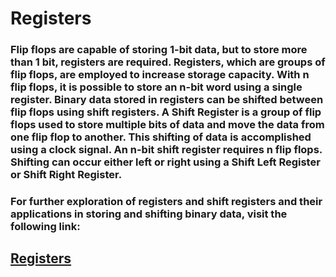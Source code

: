# Registers
### Flip flops are capable of storing 1-bit data, but to store more than 1 bit, registers are required. Registers, which are groups of flip flops, are employed to increase storage capacity. With n flip flops, it is possible to store an n-bit word using a single register. Binary data stored in registers can be shifted between flip flops using shift registers. A Shift Register is a group of flip flops used to store multiple bits of data and move the data from one flip flop to another. This shifting of data is accomplished using a clock signal. An n-bit shift register requires n flip flops. Shifting can occur either left or right using a Shift Left Register or Shift Right Register.
### For further exploration of registers and shift registers and their applications in storing and shifting binary data, visit the following link: 
## [Registers](https://iamradhakulkarni.blogspot.com/2023/12/diving-into-sequential-circuits-part-4.html)
